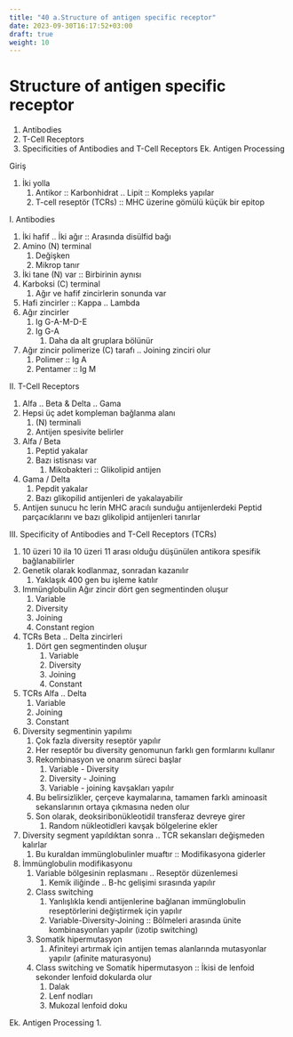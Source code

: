 ```yaml
---
title: "40 a.Structure of antigen specific receptor"
date: 2023-09-30T16:17:52+03:00
draft: true
weight: 10
---
```

# Structure of antigen specific receptor
1. Antibodies
2. T-Cell Receptors
3. Specificities of Antibodies and T-Cell Receptors
Ek. Antigen Processing

Giriş
1. İki yolla
   1. Antikor :: Karbonhidrat .. Lipit :: Kompleks yapılar
   2. T-cell reseptör (TCRs) :: MHC üzerine gömülü küçük bir epitop

I. Antibodies

1. İki hafif .. İki ağır :: Arasında disülfid bağı
2. Amino (N) terminal
    1. Değişken
    2. Mikrop tanır
3. İki tane (N) var :: Birbirinin aynısı
4. Karboksi (C) terminal 
    1. Ağır ve hafif zincirlerin sonunda var
5. Hafi zincirler :: Kappa .. Lambda
6. Ağır zincirler
    1. Ig G-A-M-D-E
    2. Ig G-A
        1. Daha da alt gruplara bölünür
7. Ağır zincir polimerize (C) tarafı .. Joining zinciri olur
    1. Polimer :: Ig A
    2. Pentamer :: Ig M

II. T-Cell Receptors
1. Alfa .. Beta & Delta .. Gama
2. Hepsi üç adet kompleman bağlanma alanı
    1. (N) terminali
    2. Antijen spesivite belirler
3. Alfa / Beta
    1. Peptid yakalar
    2. Bazı istisnası var
        1. Mikobakteri :: Glikolipid antijen
4. Gama / Delta
    1. Pepdit yakalar
    2. Bazı glikopilid antijenleri de yakalayabilir
5. Antijen sunucu hc lerin MHC aracılı sunduğu antijenlerdeki Peptid parçacıklarını ve bazı glikolipid antijenleri tanırlar

III. Specificity of Antibodies and T-Cell Receptors (TCRs)
1. 10 üzeri 10 ila 10 üzeri 11 arası olduğu düşünülen antikora spesifik bağlanabilirler
2. Genetik olarak kodlanmaz, sonradan kazanılır
    1. Yaklaşık 400 gen bu işleme katılır
3. Immünglobulin Ağır zincir dört gen segmentinden oluşur
    1. Variable
    2. Diversity
    2. Joining
    3. Constant region
4. TCRs Beta .. Delta zincirleri
    1. Dört gen segmentinden oluşur
        1. Variable
        2. Diversity
        3. Joining
        4. Constant
5. TCRs Alfa .. Delta
    1. Variable
    2. Joining
    3. Constant
6. Diversity segmentinin yapılımı
    1. Çok fazla diversity reseptör yapılır
    2. Her reseptör bu diversity genomunun farklı gen formlarını kullanır
    3. Rekombinasyon ve onarım süreci başlar
        1. Variable - Diversity
        2. Diversity - Joining
        3. Variable - joining kavşakları yapılır
    4. Bu belirsizlikler, çerçeve kaymalarına, tamamen farklı aminoasit sekanslarının ortaya çıkmasına neden olur
    5. Son olarak, deoksiribonükleotidil transferaz devreye girer
        1. Random nükleotidleri kavşak bölgelerine ekler
7.  Diversity segment yapıldıktan sonra .. TCR sekansları değişmeden kalırlar
    1. Bu kuraldan immünglobulinler muaftır :: Modifikasyona giderler
8. İmmünglobulin modifikasyonu
    1. Variable bölgesinin replasmanı .. Reseptör düzenlemesi
        1. Kemik iliğinde .. B-hc gelişimi sırasında yapılır
    2. Class switching
        1. Yanlışlıkla kendi antijenlerine bağlanan immünglobulin reseptörlerini değiştirmek için yapılır
        2. Variable-Diversity-Joining :: Bölmeleri arasında ünite kombinasyonları yapılır (izotip switching)
    3. Somatik hipermutasyon
       1. Afiniteyi artırmak için antijen temas alanlarında mutasyonlar yapılır (afinite maturasyonu)
    4. Class switching ve Somatik hipermutasyon :: İkisi de lenfoid sekonder lenfoid dokularda olur
       1. Dalak
       2. Lenf nodları
       3. Mukozal lenfoid doku

Ek. Antigen Processing
1. 